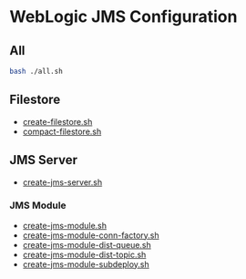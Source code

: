 # WebLogic JMS Configuration

## All

```bash
bash ./all.sh
```

## Filestore

- [create-filestore.sh](/weblogic/jms-config/create-filestore.sh)
- [compact-filestore.sh](/weblogic/jms-config/compact-filestore.sh)

## JMS Server

- [create-jms-server.sh](/weblogic/jms-config/create-jms-server.sh)

### JMS Module

- [create-jms-module.sh](/weblogic/jms-config/create-jms-module.sh)
- [create-jms-module-conn-factory.sh](/weblogic/jms-config/create-jms-module-conn-factory.sh)
- [create-jms-module-dist-queue.sh](/weblogic/jms-config/create-jms-module-dist-queue.sh)
- [create-jms-module-dist-topic.sh](/weblogic/jms-config/create-jms-module-dist-topic.sh)
- [create-jms-module-subdeploy.sh](/weblogic/jms-config/create-jms-module-subdeploy.sh)
